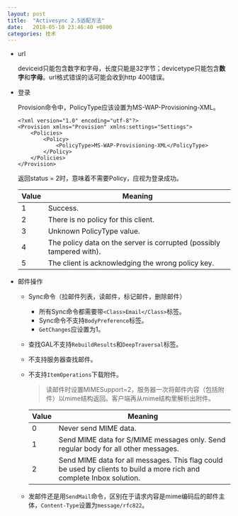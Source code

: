 ```yaml
---
layout: post
title:  "Activesync 2.5适配方法"
date:   2018-05-10 23:46:40 +0800
categories: 技术
---
```


* url
    
    deviceid只能包含数字和字母，长度只能是32字节；devicetype只能包含**数字**和**字母**。url格式错误的话可能会收到http 400错误。
    
* 登录
    
    Provision命令中，PolicyType应该设置为MS-WAP-Provisioning-XML。

    ``` 
    <?xml version="1.0" encoding="utf-8"?>
    <Provision xmlns="Provision" xmlns:settings="Settings">
        <Policies>
            <Policy>
                <PolicyType>MS-WAP-Provisioning-XML</PolicyType>
            </Policy>
        </Policies>
    </Provision>
    ```
    返回status = 2时，意味着不需要Policy，应视为登录成功。
    
    |  Value | Meaning |
    | --- | --- |
    | 1 | Success. |
    | 2 | There is no policy for this client. |
    | 3 | Unknown PolicyType value. |
    | 4 | The policy data on the server is corrupted (possibly tampered with). |
    | 5 | The client is acknowledging the wrong policy key. |

<!--more-->

* 邮件操作
    - Sync命令（拉邮件列表，读邮件，标记邮件，删除邮件）
        - 所有Sync命令都需要带`<Class>Email</Class>`标签。
        - Sync命令不支持`BodyPreference`标签。
        - `GetChanges`应设置为1。
    - 查找GAL不支持`RebuildResults`和`DeepTraversal`标签。
    - 不支持服务器查找邮件。
    - 不支持`ItemOperations`下载附件。

        >读邮件时设置MIMESupport=2，服务器一次将邮件内容（包括附件）以mime结构返回。客户端再从mime结构里解析出附件。
        
        |  Value | Meaning |
        | --- | --- |
        | 0 | Never send MIME data. |
        | 1 | Send MIME data for S/MIME messages only. Send regular body for all other messages. |
        | 2 | Send MIME data for all messages. This flag could be used by clients to build a more rich and complete Inbox solution. |

    - 发邮件还是用`SendMail`命令，区别在于请求内容是mime编码后的邮件主体，`Content-Type`设置为`message/rfc822`。



